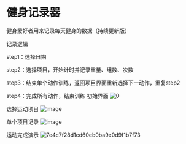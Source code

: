 # 健身记录器
健身爱好者用来记录每天健身的数据（持续更新版）

记录逻辑

step1：选择日期

step2：选择项目，开始计时并记录重量、组数、次数

step3：结束单个动作训练，返回项目界面重新选择下一动作，重复step2

step4：完成所有动作，结束训练
初始界面
![0](https://github.com/user-attachments/assets/88a657ce-7e3d-4dc3-9579-6a294212e18f)

选择运动项目
![image](https://github.com/user-attachments/assets/93f0efcf-cdd4-44b6-b759-625b4d497ebb)

单个项目记录
![image](https://github.com/user-attachments/assets/c2334c86-ab6e-4a40-b32e-83449a678970)

运动完成演示
![7e4c7f28d1cd60eb0ba9e0d9f1b7f73](https://github.com/user-attachments/assets/91c37872-3ce7-4f5c-b043-7c1a6976c75d)


